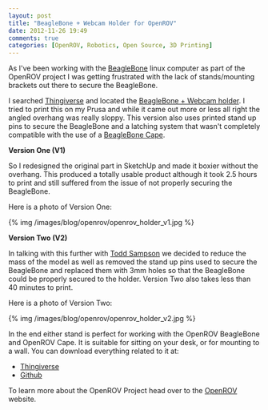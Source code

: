```yaml
---
layout: post
title: "BeagleBone + Webcam Holder for OpenROV"
date: 2012-11-26 19:49
comments: true
categories: [OpenROV, Robotics, Open Source, 3D Printing] 
---
```


As I've been working with the [BeagleBone](http://beagleboard.org/bone) linux computer as part 
of the OpenROV project I was getting frustrated with the lack of stands/mounting brackets out 
there to secure the BeagleBone. 

I searched [Thingiverse](http://thingiverse.com/) and located the [BeagleBone + Webcam holder](http://www.thingiverse.com/thing:30537). 
I tried to print this on my Prusa and while it came out more or less all right the angled overhang 
was really sloppy. This version also uses printed stand up pins to secure the BeagleBone and a 
latching system that wasn't completely compatible with the use of a [BeagleBone Cape](http://beagleboard.org/cape). 
<!-- more -->
__Version One (V1)__

So I redesigned the original part in SketchUp and made it boxier without the overhang. This 
produced a totally usable product although it took 2.5 hours to print and still suffered from 
the issue of not properly securing the BeagleBone.

Here is a photo of Version One:

{% img /images/blog/openrov/openrov_holder_v1.jpg %}

__Version Two (V2)__

In talking with this further with [Todd Sampson](http://toddsampson.com/) we decided to reduce 
the mass of the model as well as removed the stand up pins used to secure the BeagleBone and 
replaced them with 3mm holes so that the BeagleBone could be properly secured to the holder. 
Version Two also takes less than 40 minutes to print.

Here is a photo of Version Two:

{% img /images/blog/openrov/openrov_holder_v2.jpg %}

In the end either stand is perfect for working with the OpenROV BeagleBone and OpenROV Cape. It is suitable for sitting on your desk, or for mounting to a wall. You can download everything related to it at:

* [Thingiverse](http://www.thingiverse.com/thing:34886)
* [Github](https://github.com/fusion94/BeagleBoneHolder-OpenROV)

To learn more about the OpenROV Project head over to the [OpenROV](http://openrov.com/) website.